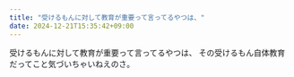 ```yaml
---
title: "受けるもんに対して教育が重要って言ってるやつは、"
date: 2024-12-21T15:35:42+09:00
---
```

受けるもんに対して教育が重要って言ってるやつは、
その受けるもん自体教育だってこと気づいちゃいねえのさ。
